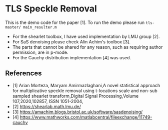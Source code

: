 # TLS Speckle Removal
This is the demo code for the paper [1]. 
To run the demo please run `tls-master/ main_resulter.m`
* For the shearlet toolbox, I have used implementation by LMU group [2]. 
* For SaS denoising please check Alin Achim's toolbox [3].
* The parts that cannot be shared for any reason, such as requiring author permission, are in p-mode.
* For the Cauchy distribution implementation [4] was used. 

## References
* [1] Arian Morteza, Maryam Amirmazlaghani,A novel statistical approach for multiplicative speckle removal using t-locations scale and non-sub sampled shearlet transform,Digital Signal Processing,Volume 107,2020,102857,
ISSN 1051-2004,
* [2] https://shearlab.math.lmu.de/
* [3] https://amachim.blogs.bristol.ac.uk/software/sasdenoising/
* [4] https://www.mathworks.com/matlabcentral/fileexchange/11749-cauchy
